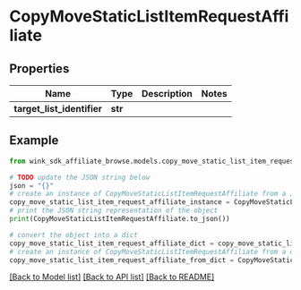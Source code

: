 # CopyMoveStaticListItemRequestAffiliate


## Properties

Name | Type | Description | Notes
------------ | ------------- | ------------- | -------------
**target_list_identifier** | **str** |  | 

## Example

```python
from wink_sdk_affiliate_browse.models.copy_move_static_list_item_request_affiliate import CopyMoveStaticListItemRequestAffiliate

# TODO update the JSON string below
json = "{}"
# create an instance of CopyMoveStaticListItemRequestAffiliate from a JSON string
copy_move_static_list_item_request_affiliate_instance = CopyMoveStaticListItemRequestAffiliate.from_json(json)
# print the JSON string representation of the object
print(CopyMoveStaticListItemRequestAffiliate.to_json())

# convert the object into a dict
copy_move_static_list_item_request_affiliate_dict = copy_move_static_list_item_request_affiliate_instance.to_dict()
# create an instance of CopyMoveStaticListItemRequestAffiliate from a dict
copy_move_static_list_item_request_affiliate_from_dict = CopyMoveStaticListItemRequestAffiliate.from_dict(copy_move_static_list_item_request_affiliate_dict)
```
[[Back to Model list]](../README.md#documentation-for-models) [[Back to API list]](../README.md#documentation-for-api-endpoints) [[Back to README]](../README.md)


